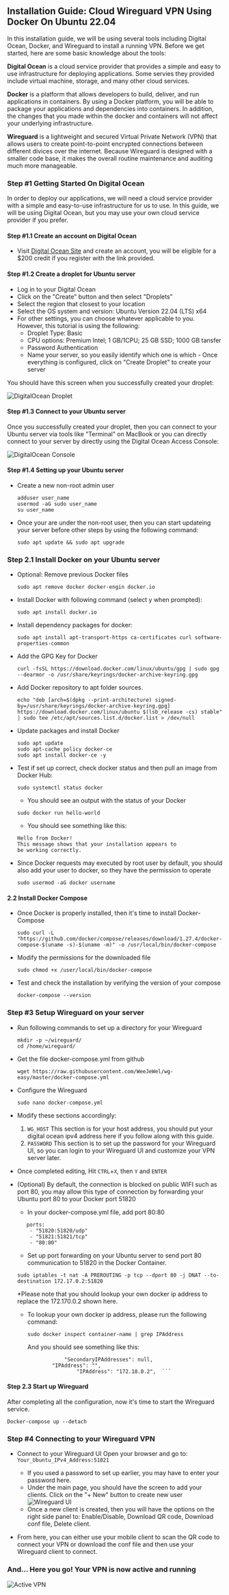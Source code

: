 ##  Installation Guide: Cloud Wireguard VPN Using Docker On Ubuntu 22.04


<n></n>

In this installation guide, we will be using several tools including Digital Ocean, Docker, and Wireguard to install a running VPN. Before we get started, here are some basic knowledge about the tools:

<b>Digital Ocean</b> is a cloud service provider that provides a simple and easy to use infrastructure for deploying applications. Some servies they provided include virtual machine, storage, and many other cloud services.

<b>Docker</b> is a platform that allows developers to build, deliver, and run applications in containers. By using a Docker platform, you will be able to package your applications and dependencies into containers. In addition, the changes that you made within the docker and containers will not affect your underlying infrastructure.

<b>Wireguard</b> is a lightweight and secured Virtual Private Network (VPN) that allows users to create point-to-point encrypted connections between different divices over the internet. Because Wireguard is designed with a smaller code base, it makes the overall routine maintenance and auditing much more manageable.


### Step #1 Getting Started On Digital Ocean

In order to deploy our applications, we will need a cloud service provider with a simple and easy-to-use infrastructure for us to use. In this guide, we will be using Digital Ocean, but you may use your own cloud service provider if you prefer. 

#### Step #1.1 Create an account on Digital Ocean
  - Visit [Digital Ocean Site](https://m.do.co/c/4d7f4ff9cfe4 ) and create an account, you will be eligible for a $200 credit if you register with the link provided.

#### Step #1.2 Create a droplet for Ubuntu server

   -  Log in to your Digital Ocean
   -  Click on the "Create" button and then select "Droplets"
   -  Select the region that closest to your location
   -  Select the OS system and version: Ubuntu Version 22.04 (LTS) x64
   -  For other settings, you can choose whatever applicable to you. However, this tutorial is using the following: 
      - Droplet Type: Basic
      - CPU options: Premium Intel; 1 GB/1CPU; 25 GB SSD; 1000 GB tansfer
      - Password Authentication
      - Name your server, so you easily identify which one is which
    - Once everything is configured, click on "Create Droplet" to create your server

You should have this screen when you successfully created your droplet:

![DigitalOcean Droplet](DO_Droplet_Created.png)

#### Step #1.3 Connect to your Ubuntu server

Once you successfully created your droplet, then you can connect to your Ubuntu server via tools like "Terminal" on MacBook or you can directly connect to your server by directly using the Digital Ocean Access Console:

![DigitalOcean Console](Access_Droplet_Console.png)

#### Step #1.4 Setting up your Ubuntu server

-  Create a new non-root admin user
   ```
   adduser user_name
   usermod -aG sudo user_name
   su user_name
   ```
- Once your are under the non-root user, then you can start updateing your server before other steps by using the following command:
   ```
   sudo apt update && sudo apt upgrade
    ```


### Step 2.1 Install Docker on your Ubuntu server

- Optional: Remove previous Docker files
  ```
  sudo apt remove docker docker-engin docker.io
  ```
- Install Docker with following command (select y when prompted):
  ```
  sudo apt install docker.io
  ```
- Install dependency packages for docker:
  ```
  sudo apt install apt-transport-https ca-certificates curl software-properties-common
  ```
- Add the GPG Key for Docker
  ```
  curl -fsSL https://download.docker.com/linux/ubuntu/gpg | sudo gpg --dearmor -o /usr/share/keyrings/docker-archive-keyring.gpg
  ```
- Add Docker repository to apt folder sources.
  ```
  echo "deb [arch=$(dpkg --print-architecture) signed-by=/usr/share/keyrings/docker-archive-keyring.gpg] https://download.docker.com/linux/ubuntu $(lsb_release -cs) stable" | sudo tee /etc/apt/sources.list.d/docker.list > /dev/null
  ```
- Update packages and install Docker
  ```
  sudo apt update
  sudo apt-cache policy docker-ce
  sudo apt install docker-ce -y
  ```
- Test if set up correct, check docker status and then pull an image from Docker Hub:
  ```
  sudo systemctl status docker
  ```
  - You should see an output with the status of your Docker
 
  ```
  sudo docker run hello-world
  ```
  - You should see something like this:
  ```
  Hello from Docker! 
  This message shows that your installation appears to 
  be working correctly.
    ```
    
- Since Docker requests may executed by root user by default, you should also add your user to docker, so they have the permission to operate
  ```
  sudo usermod -aG docker username
  ```
  
  
#### 2.2 Install Docker Compose
- Once Docker is properly installed, then it's time to install Docker-Compose
  ```
  sudo curl -L "https://github.com/docker/compose/releases/download/1.27.4/docker-compose-$(uname -s)-$(uname -m)" -o /usr/local/bin/docker-compose
  ```
- Modify the permissions for the downloaded file
  ```
  sudo chmod +x /user/local/bin/docker-compose
  ```
- Test and check the installation by verifying the version of your compose
  ```
  docker-compose --version
  ```


### Step #3 Setup Wireguard on your server

- Run following commands to set up a directory for your Wireguard
  ```
  mkdir -p ~/wireguard/
  cd /home/wireguard/
  ```
- Get the file docker-compose.yml from github
  ```
  wget https://raw.githubusercontent.com/WeeJeWel/wg-easy/master/docker-compose.yml
  ```
- Configure the Wireguard
  ```
  sudo nano docker-compose.yml
  ```
- Modify these sections accordingly:
  1. ```WG_HOST``` This section is for your host address, you should put your digital ocean ipv4 address here if you follow along with this guide.
  2. ```PASSWORD``` This section is to set up the password for your Wireguard UI, so you can login to your Wireguard UI and customize your VPN server later.

- Once completed editing, Hit ```CTRL```+```X```, then ```Y``` and ```ENTER```

- (Optional) By default, the connection is blocked on public WIFI such as port 80, you may allow this type of connection by forwarding your Ubuntu port 80 to your Docker port 51820
  - In your docker-compose.yml file, add port 80:80
  ```    
     ports:
      - "51820:51820/udp"
      - "51821:51821/tcp"
      - "80:80"
  ```
  - Set up port forwarding on your Ubuntu server to send port 80 communication to 51820 in the Docker Container.

  ```
  sudo iptables -t nat -A PREROUTING -p tcp --dport 80 -j DNAT --to-destination 172.17.0.2:51820
  ```
  *Please note that you should lookup your own docker ip address to replace the 172.170.0.2 shown here.
  - To lookup your own docker ip address, please run the following command:
    ```
    sudo docker inspect container-name | grep IPAddress
    ```
    And you should see something like this:
    ```
                "SecondaryIPAddresses": null,
            "IPAddress": "",
                    "IPAddress": "172.18.0.2",  ```

<n></n>


#### Step 2.3 Start up Wireguard

After completing all the configuration, now it's time to start the Wireguard service.
```
Docker-compose up --detach
```


### Step #4 Connecting to your Wireguard VPN

- Connect to your Wireguard UI
  <n></n>Open your browser and go to: ``` Your_Ubuntu_IPv4_Address:51821 ```
  - If you used a password to set up earlier, you may have to enter your password here.
  - Under the main page, you should have the screen to add your clients. Click on the "+ New" button to create new user
    ![Wireguard UI](Wireguard_UI.png)
  - Once a new client is created, then you will have the options on the right side panel to: Enable/Disable, Download QR code, Download conf file, Delete client.
 

- From here, you can either use your mobile client to scan the QR code to connect your VPN or download the conf file and then use your Wireguard client to connect.


### And... Here you go! Your VPN is now active and running
![Active VPN](VPN_Completed.png)

